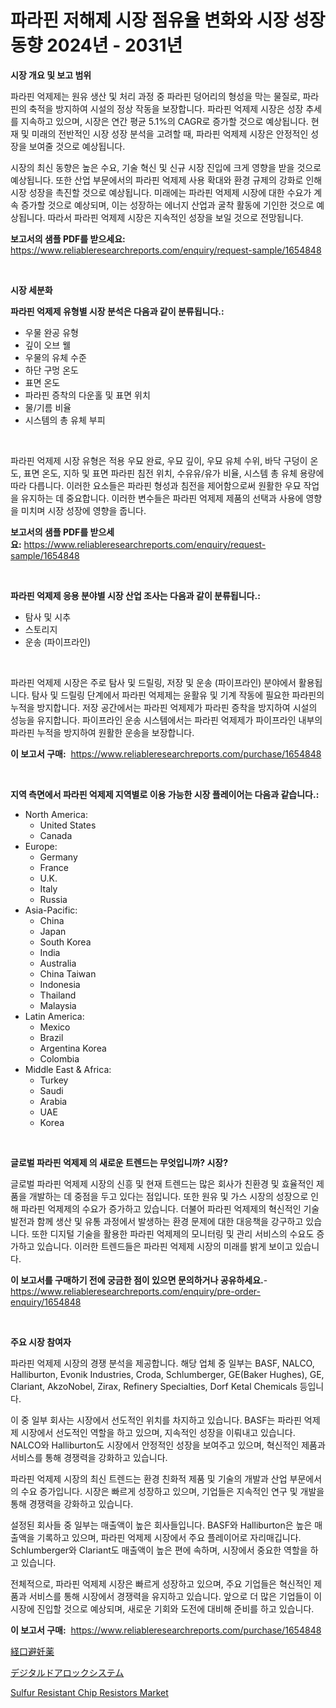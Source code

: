 <p><h1>파라핀 저해제 시장 점유율 변화와 시장 성장 동향 2024년 - 2031년</h1></p><p><strong>시장 개요 및 보고 범위</strong></p>
<p><p>파라핀 억제제는 원유 생산 및 처리 과정 중 파라핀 덩어리의 형성을 막는 물질로, 파라핀의 축적을 방지하여 시설의 정상 작동을 보장합니다. 파라핀 억제제 시장은 성장 추세를 지속하고 있으며, 시장은 연간 평균 5.1%의 CAGR로 증가할 것으로 예상됩니다. 현재 및 미래의 전반적인 시장 성장 분석을 고려할 때, 파라핀 억제제 시장은 안정적인 성장을 보여줄 것으로 예상됩니다. </p><p>시장의 최신 동향은 높은 수요, 기술 혁신 및 신규 시장 진입에 크게 영향을 받을 것으로 예상됩니다. 또한 산업 부문에서의 파라핀 억제제 사용 확대와 환경 규제의 강화로 인해 시장 성장을 촉진할 것으로 예상됩니다. 미래에는 파라핀 억제제 시장에 대한 수요가 계속 증가할 것으로 예상되며, 이는 성장하는 에너지 산업과 굴착 활동에 기인한 것으로 예상됩니다. 따라서 파라핀 억제제 시장은 지속적인 성장을 보일 것으로 전망됩니다.</p></p>
<p><strong>보고서의 샘플 PDF를 받으세요:</strong> <a href="https://www.reliableresearchreports.com/enquiry/request-sample/1654848">https://www.reliableresearchreports.com/enquiry/request-sample/1654848</a></p>
<p>&nbsp;</p>
<p><strong>시장 세분화</strong></p>
<p><strong>파라핀 억제제 유형별 시장 분석은 다음과 같이 분류됩니다.:</strong></p>
<p><ul><li>우물 완공 유형</li><li>깊이 오브 웰</li><li>우물의 유체 수준</li><li>하단 구멍 온도</li><li>표면 온도</li><li>파라핀 증착의 다운홀 및 표면 위치</li><li>물/기름 비율</li><li>시스템의 총 유체 부피</li></ul></p>
<p>&nbsp;</p>
<p><p>파라핀 억제제 시장 유형은 적용 우묘 완료, 우묘 깊이, 우묘 유체 수위, 바닥 구덩이 온도, 표면 온도, 지하 및 표면 파라핀 침전 위치, 수유유/유가 비율, 시스템 총 유체 용량에 따라 다릅니다. 이러한 요소들은 파라핀 형성과 침전을 제어함으로써 원활한 우묘 작업을 유지하는 데 중요합니다. 이러한 변수들은 파라핀 억제제 제품의 선택과 사용에 영향을 미치며 시장 성장에 영향을 줍니다.</p></p>
<p><strong>보고서의 샘플 PDF를 받으세요:</strong>&nbsp;<a href="https://www.reliableresearchreports.com/enquiry/request-sample/1654848">https://www.reliableresearchreports.com/enquiry/request-sample/1654848</a></p>
<p>&nbsp;</p>
<p><strong> 파라핀 억제제 응용 분야별 시장 산업 조사는 다음과 같이 분류됩니다.:</strong></p>
<p><ul><li>탐사 및 시추</li><li>스토리지</li><li>운송 (파이프라인)</li></ul></p>
<p>&nbsp;</p>
<p><p>파라핀 억제제 시장은 주로 탐사 및 드릴링, 저장 및 운송 (파이프라인) 분야에서 활용됩니다. 탐사 및 드릴링 단계에서 파라핀 억제제는 윤활유 및 기계 작동에 필요한 파라핀의 누적을 방지합니다. 저장 공간에서는 파라핀 억제제가 파라핀 증착을 방지하여 시설의 성능을 유지합니다. 파이프라인 운송 시스템에서는 파라핀 억제제가 파이프라인 내부의 파라핀 누적을 방지하여 원활한 운송을 보장합니다.</p></p>
<p><strong>이 보고서 구매:</strong>&nbsp; <a href="https://www.reliableresearchreports.com/purchase/1654848">https://www.reliableresearchreports.com/purchase/1654848</a></p>
<p>&nbsp;</p>
<p><strong>지역 측면에서 파라핀 억제제 지역별로 이용 가능한 시장 플레이어는 다음과 같습니다.:</strong></p>
<p><ul>
    <li>
        North America:
        <ul>
            <li>United States</li>
            <li>Canada</li>
        </ul>
    </li>
    <li>
        Europe:
        <ul>
            <li>Germany</li>
            <li>France</li>
            <li>U.K.</li>
            <li>Italy</li>
            <li>Russia</li>
        </ul>
    </li>
    <li>
        Asia-Pacific:
        <ul>
            <li>China</li>
            <li>Japan</li>
            <li>South Korea</li>
            <li>India</li>
            <li>Australia</li>
            <li>China Taiwan</li>
            <li>Indonesia</li>
            <li>Thailand</li>
            <li>Malaysia</li>
        </ul>
    </li>
    <li>
        Latin America:
        <ul>
            <li>Mexico</li>
            <li>Brazil</li>
            <li>Argentina Korea</li>
            <li>Colombia</li>
        </ul>
    </li>
    <li>
        Middle East & Africa:
        <ul>
            <li>Turkey</li>
            <li>Saudi</li>
            <li>Arabia</li>
            <li>UAE</li>
            <li>Korea</li>
        </ul>
    </li>
    </ul></p>
<p>&nbsp;</p>
<p><strong>글로벌 파라핀 억제제 의 새로운 트렌드는 무엇입니까? 시장?</strong></p>
<p><p>글로벌 파라핀 억제제 시장의 신흥 및 현재 트렌드는 많은 회사가 친환경 및 효율적인 제품을 개발하는 데 중점을 두고 있다는 점입니다. 또한 원유 및 가스 시장의 성장으로 인해 파라핀 억제제의 수요가 증가하고 있습니다. 더불어 파라핀 억제제의 혁신적인 기술 발전과 함께 생산 및 유통 과정에서 발생하는 환경 문제에 대한 대응책을 강구하고 있습니다. 또한 디지털 기술을 활용한 파라핀 억제제의 모니터링 및 관리 서비스의 수요도 증가하고 있습니다. 이러한 트렌드들은 파라핀 억제제 시장의 미래를 밝게 보이고 있습니다.</p></p>
<p><strong>이 보고서를 구매하기 전에 궁금한 점이 있으면 문의하거나 공유하세요.</strong>- <a href="https://www.reliableresearchreports.com/enquiry/pre-order-enquiry/1654848">https://www.reliableresearchreports.com/enquiry/pre-order-enquiry/1654848</a></p>
<p>&nbsp;</p>
<p><strong>주요 시장 참여자</strong></p>
<p><p>파라핀 억제제 시장의 경쟁 분석을 제공합니다. 해당 업체 중 일부는 BASF, NALCO, Halliburton, Evonik Industries, Croda, Schlumberger, GE(Baker Hughes), GE, Clariant, AkzoNobel, Zirax, Refinery Specialties, Dorf Ketal Chemicals 등입니다.</p><p>이 중 일부 회사는 시장에서 선도적인 위치를 차지하고 있습니다. BASF는 파라핀 억제제 시장에서 선도적인 역할을 하고 있으며, 지속적인 성장을 이뤄내고 있습니다. NALCO와 Halliburton도 시장에서 안정적인 성장을 보여주고 있으며, 혁신적인 제품과 서비스를 통해 경쟁력을 강화하고 있습니다.</p><p>파라핀 억제제 시장의 최신 트렌드는 환경 친화적 제품 및 기술의 개발과 산업 부문에서의 수요 증가입니다. 시장은 빠르게 성장하고 있으며, 기업들은 지속적인 연구 및 개발을 통해 경쟁력을 강화하고 있습니다.</p><p>설정된 회사들 중 일부는 매출액이 높은 회사들입니다. BASF와 Halliburton은 높은 매출액을 기록하고 있으며, 파라핀 억제제 시장에서 주요 플레이어로 자리매깁니다. Schlumberger와 Clariant도 매출액이 높은 편에 속하며, 시장에서 중요한 역할을 하고 있습니다.</p><p>전체적으로, 파라핀 억제제 시장은 빠르게 성장하고 있으며, 주요 기업들은 혁신적인 제품과 서비스를 통해 시장에서 경쟁력을 유지하고 있습니다. 앞으로 더 많은 기업들이 이 시장에 진입할 것으로 예상되며, 새로운 기회와 도전에 대비해 준비를 하고 있습니다.</p></p>
<p><strong>이 보고서 구매:</strong>&nbsp;&nbsp;<a href="https://www.reliableresearchreports.com/purchase/1654848">https://www.reliableresearchreports.com/purchase/1654848</a></p>
<p><p><a href="https://medium.com/@s.guest01/%E7%B5%8C%E5%8F%A3%E9%81%BF%E5%A6%8A%E8%96%AC%E5%B8%82%E5%A0%B4-2031%E5%B9%B4%E3%81%BE%E3%81%A7%E3%81%AE%E3%83%88%E3%83%AC%E3%83%B3%E3%83%89-%E4%BA%88%E6%B8%AC-%E7%AB%B6%E4%BA%89%E5%88%86%E6%9E%90-8b448b7e718a">経口避妊薬</a></p><p><a href="https://medium.com/@lorrainethompson10/%E3%83%87%E3%82%B8%E3%82%BF%E3%83%AB%E3%83%89%E3%82%A2%E3%83%AD%E3%83%83%E3%82%AF%E3%82%B7%E3%82%B9%E3%83%86%E3%83%A0%E3%81%AE%E5%B8%82%E5%A0%B4%E5%88%86%E6%9E%90%E3%81%A82024%E5%B9%B4%E3%81%8B%E3%82%892031%E5%B9%B4%E3%81%AE%E6%9C%9F%E9%96%93%E3%81%AB%E4%BA%88%E6%B8%AC%E3%81%95%E3%82%8C%E3%82%8B%E8%A6%8F%E6%A8%A1-0392aeff0147">デジタルドアロックシステム</a></p><p><a href="https://github.com/Sinjinluong3e0awx2m195k76/Market-Research-Report-List-1/blob/main/sulfur-resistant-chip-resistors-market.md">Sulfur Resistant Chip Resistors Market</a></p></p>
